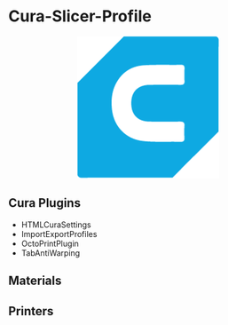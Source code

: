 # Cura-Slicer-Profile

<p align="center">
    <img src="./media/cura-256.png" alt="Icon">
</p>


## Cura Plugins
- HTMLCuraSettings
- ImportExportProfiles
- OctoPrintPlugin
- TabAntiWarping
## Materials
## Printers
